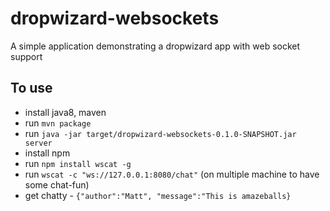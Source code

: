 # dropwizard-websockets

A simple application demonstrating a dropwizard app with web socket support

## To use

* install java8, maven
* run `mvn package`
* run `java -jar target/dropwizard-websockets-0.1.0-SNAPSHOT.jar server`
* install npm
* run `npm install wscat -g`
* run `wscat -c "ws://127.0.0.1:8080/chat"` (on multiple machine to have some chat-fun)
* get chatty - `{"author":"Matt", "message":"This is amazeballs}`
